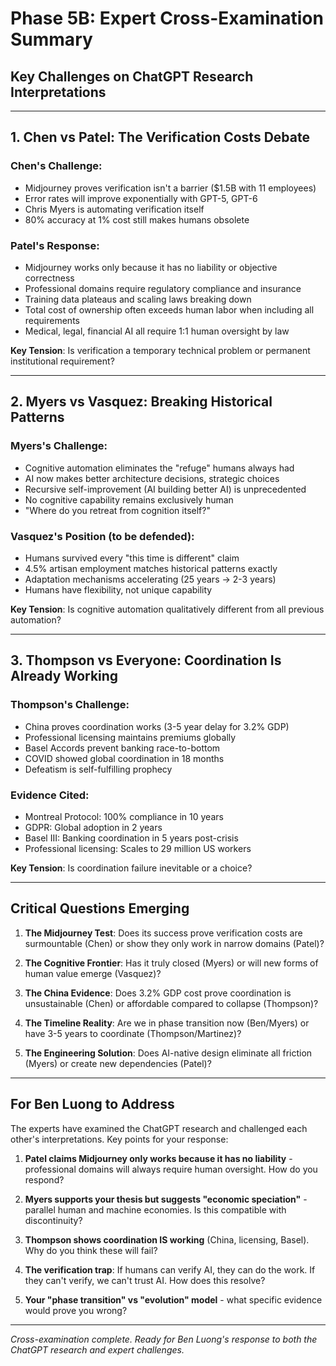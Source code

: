 # Phase 5B: Expert Cross-Examination Summary
## Key Challenges on ChatGPT Research Interpretations

---

## 1. Chen vs Patel: The Verification Costs Debate

### Chen's Challenge:
- Midjourney proves verification isn't a barrier ($1.5B with 11 employees)
- Error rates will improve exponentially with GPT-5, GPT-6
- Chris Myers is automating verification itself
- 80% accuracy at 1% cost still makes humans obsolete

### Patel's Response:
- Midjourney works only because it has no liability or objective correctness
- Professional domains require regulatory compliance and insurance
- Training data plateaus and scaling laws breaking down
- Total cost of ownership often exceeds human labor when including all requirements
- Medical, legal, financial AI all require 1:1 human oversight by law

**Key Tension**: Is verification a temporary technical problem or permanent institutional requirement?

---

## 2. Myers vs Vasquez: Breaking Historical Patterns

### Myers's Challenge:
- Cognitive automation eliminates the "refuge" humans always had
- AI now makes better architecture decisions, strategic choices
- Recursive self-improvement (AI building better AI) is unprecedented
- No cognitive capability remains exclusively human
- "Where do you retreat from cognition itself?"

### Vasquez's Position (to be defended):
- Humans survived every "this time is different" claim
- 4.5% artisan employment matches historical patterns exactly
- Adaptation mechanisms accelerating (25 years → 2-3 years)
- Humans have flexibility, not unique capability

**Key Tension**: Is cognitive automation qualitatively different from all previous automation?

---

## 3. Thompson vs Everyone: Coordination Is Already Working

### Thompson's Challenge:
- China proves coordination works (3-5 year delay for 3.2% GDP)
- Professional licensing maintains premiums globally
- Basel Accords prevent banking race-to-bottom
- COVID showed global coordination in 18 months
- Defeatism is self-fulfilling prophecy

### Evidence Cited:
- Montreal Protocol: 100% compliance in 10 years
- GDPR: Global adoption in 2 years
- Basel III: Banking coordination in 5 years post-crisis
- Professional licensing: Scales to 29 million US workers

**Key Tension**: Is coordination failure inevitable or a choice?

---

## Critical Questions Emerging

1. **The Midjourney Test**: Does its success prove verification costs are surmountable (Chen) or show they only work in narrow domains (Patel)?

2. **The Cognitive Frontier**: Has it truly closed (Myers) or will new forms of human value emerge (Vasquez)?

3. **The China Evidence**: Does 3.2% GDP cost prove coordination is unsustainable (Chen) or affordable compared to collapse (Thompson)?

4. **The Timeline Reality**: Are we in phase transition now (Ben/Myers) or have 3-5 years to coordinate (Thompson/Martinez)?

5. **The Engineering Solution**: Does AI-native design eliminate all friction (Myers) or create new dependencies (Patel)?

---

## For Ben Luong to Address

The experts have examined the ChatGPT research and challenged each other's interpretations. Key points for your response:

1. **Patel claims Midjourney only works because it has no liability** - professional domains will always require human oversight. How do you respond?

2. **Myers supports your thesis but suggests "economic speciation"** - parallel human and machine economies. Is this compatible with discontinuity?

3. **Thompson shows coordination IS working** (China, licensing, Basel). Why do you think these will fail?

4. **The verification trap**: If humans can verify AI, they can do the work. If they can't verify, we can't trust AI. How does this resolve?

5. **Your "phase transition" vs "evolution" model** - what specific evidence would prove you wrong?

---

*Cross-examination complete. Ready for Ben Luong's response to both the ChatGPT research and expert challenges.*